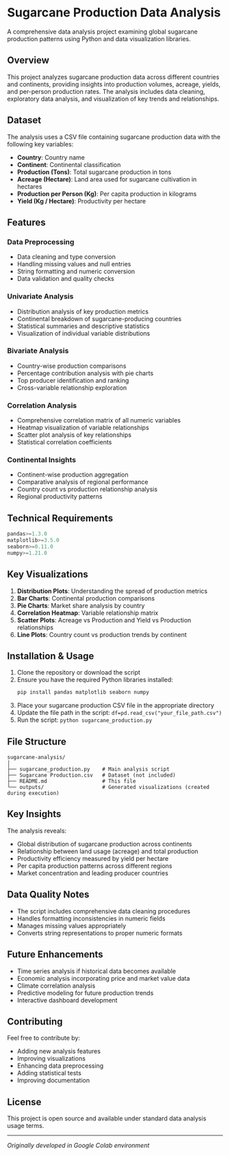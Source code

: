 # Sugarcane Production Data Analysis

A comprehensive data analysis project examining global sugarcane production patterns using Python and data visualization libraries.

## Overview

This project analyzes sugarcane production data across different countries and continents, providing insights into production volumes, acreage, yields, and per-person production rates. The analysis includes data cleaning, exploratory data analysis, and visualization of key trends and relationships.

## Dataset

The analysis uses a CSV file containing sugarcane production data with the following key variables:
- **Country**: Country name
- **Continent**: Continental classification
- **Production (Tons)**: Total sugarcane production in tons
- **Acreage (Hectare)**: Land area used for sugarcane cultivation in hectares
- **Production per Person (Kg)**: Per capita production in kilograms
- **Yield (Kg / Hectare)**: Productivity per hectare

## Features

### Data Preprocessing
- Data cleaning and type conversion
- Handling missing values and null entries
- String formatting and numeric conversion
- Data validation and quality checks

### Univariate Analysis
- Distribution analysis of key production metrics
- Continental breakdown of sugarcane-producing countries
- Statistical summaries and descriptive statistics
- Visualization of individual variable distributions

### Bivariate Analysis
- Country-wise production comparisons
- Percentage contribution analysis with pie charts
- Top producer identification and ranking
- Cross-variable relationship exploration

### Correlation Analysis
- Comprehensive correlation matrix of all numeric variables
- Heatmap visualization of variable relationships
- Scatter plot analysis of key relationships
- Statistical correlation coefficients

### Continental Insights
- Continent-wise production aggregation
- Comparative analysis of regional performance
- Country count vs production relationship analysis
- Regional productivity patterns

## Technical Requirements

```python
pandas>=1.3.0
matplotlib>=3.5.0
seaborn>=0.11.0
numpy>=1.21.0
```

## Key Visualizations

1. **Distribution Plots**: Understanding the spread of production metrics
2. **Bar Charts**: Continental production comparisons
3. **Pie Charts**: Market share analysis by country
4. **Correlation Heatmap**: Variable relationship matrix
5. **Scatter Plots**: Acreage vs Production and Yield vs Production relationships
6. **Line Plots**: Country count vs production trends by continent

## Installation & Usage

1. Clone the repository or download the script
2. Ensure you have the required Python libraries installed:
   ```bash
   pip install pandas matplotlib seaborn numpy
   ```
3. Place your sugarcane production CSV file in the appropriate directory
4. Update the file path in the script: `df=pd.read_csv("your_file_path.csv")`
5. Run the script: `python sugarcane_production.py`

## File Structure

```
sugarcane-analysis/
│
├── sugarcane_production.py    # Main analysis script
├── Sugarcane Production.csv   # Dataset (not included)
├── README.md                  # This file
└── outputs/                   # Generated visualizations (created during execution)
```

## Key Insights

The analysis reveals:
- Global distribution of sugarcane production across continents
- Relationship between land usage (acreage) and total production
- Productivity efficiency measured by yield per hectare
- Per capita production patterns across different regions
- Market concentration and leading producer countries

## Data Quality Notes

- The script includes comprehensive data cleaning procedures
- Handles formatting inconsistencies in numeric fields
- Manages missing values appropriately
- Converts string representations to proper numeric formats

## Future Enhancements

- Time series analysis if historical data becomes available
- Economic analysis incorporating price and market value data
- Climate correlation analysis
- Predictive modeling for future production trends
- Interactive dashboard development

## Contributing

Feel free to contribute by:
- Adding new analysis features
- Improving visualizations
- Enhancing data preprocessing
- Adding statistical tests
- Improving documentation

## License

This project is open source and available under standard data analysis usage terms.

---

*Originally developed in Google Colab environment*